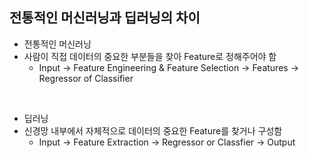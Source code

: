 ## 전통적인 머신러닝과 딥러닝의 차이

- 전통적인 머신러닝
- 사람이 직접 데이터의 중요한 부분들을 찾아 Feature로 정해주어야 함
  - Input -> Feature Engineering & Feature Selection -> Features -> Regressor of Classifier

<br>

- 딥러닝
- 신경망 내부에서 자체적으로 데이터의 중요한 Feature를 찾거나 구성함
  - Input -> Feature Extraction -> Regressor or Classfier -> Output
